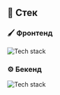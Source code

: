 ## 🔨 Стек

### 🖌️ Фронтенд

![Tech stack](https://skillicons.dev/icons?i=typescript,javascript,svelte,tailwind,html,css,solidjs,astro)

### ⚙️ Бекенд

![Tech stack](https://skillicons.dev/icons?i=bun,typescript,javascript,elysia,postgres,drizzle,redis,typebox)
